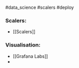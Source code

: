 
#data_science #scalers #deploy

### Scalers:

* [[Scalers]]

### Visualisation:

* [[Grafana Labs]]
* 

